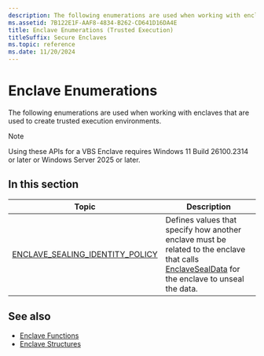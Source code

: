 ```yaml
---
description: The following enumerations are used when working with enclaves that are used to create trusted execution environments.
ms.assetid: 7B122E1F-AAF8-4834-B262-CD641D16DA4E
title: Enclave Enumerations (Trusted Execution)
titleSuffix: Secure Enclaves
ms.topic: reference
ms.date: 11/20/2024
---
```


# Enclave Enumerations

The following enumerations are used when working with enclaves that are used to create trusted execution environments.

> [!NOTE]
> Using these APIs for a VBS Enclave requires Windows 11 Build 26100.2314 or later or Windows Server 2025 or later.

## In this section

| Topic | Description |
|--------|--------|
| [ENCLAVE_SEALING_IDENTITY_POLICY](/windows/win32/api/ntenclv/ne-ntenclv-enclave_sealing_identity_policy) | Defines values that specify how another enclave must be related to the enclave that calls [EnclaveSealData](/windows/win32/api/winenclaveapi/nf-winenclaveapi-enclavesealdata) for the enclave to unseal the data. |

## See also

- [Enclave Functions](enclaves-functions.md)
- [Enclave Structures](enclaves-structures.md)
